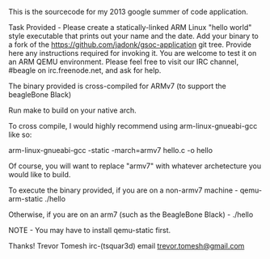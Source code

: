 This is the sourcecode for my 2013 google summer of code 
application. 

Task Provided -
Please create a statically-linked ARM Linux "hello world" style executable that prints out your name and the date. Add your binary to a fork of the https://github.com/jadonk/gsoc-application git tree. Provide here any instructions required for invoking it. You are welcome to test it on an ARM QEMU environment. Please feel free to visit our IRC channel, #beagle on irc.freenode.net, and ask for help.

The binary provided is cross-compiled for ARMv7 (to support the beagleBone Black)

Run make to build on your native arch. 


To cross compile, I would highly recommend using arm-linux-gnueabi-gcc like so:

arm-linux-gnueabi-gcc -static -march=armv7 hello.c -o hello

Of course, you will want to replace "armv7" with whatever archetecture you would like to build.


To execute the binary provided, if you are on a non-armv7 machine -
qemu-arm-static ./hello

Otherwise, if you are on an arm7 (such as the BeagleBone Black) -
./hello

NOTE - You may have to install qemu-static first.


Thanks! Trevor Tomesh 
irc-(tsquar3d)
email trevor.tomesh@gmail.com
